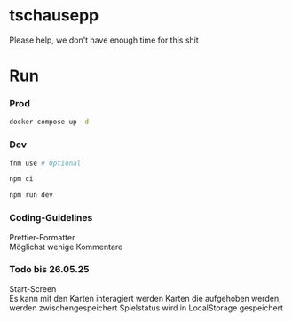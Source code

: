 # tschausepp

Please help, we don't have enough time for this shit

# Run

### Prod

```sh
docker compose up -d
```

### Dev

```sh
fnm use # Optional

npm ci

npm run dev
```

### Coding-Guidelines

Prettier-Formatter  
Möglichst wenige Kommentare

### Todo bis 26.05.25

Start-Screen  
Es kann mit den Karten interagiert werden
Karten die aufgehoben werden, werden zwischengespeichert
Spielstatus wird in LocalStorage gespeichert
